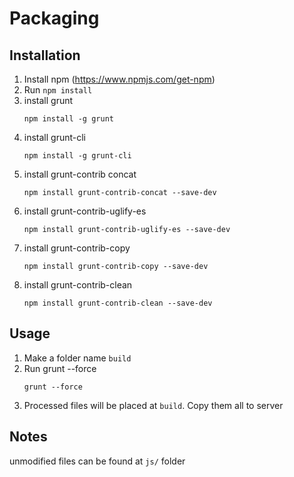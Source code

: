 # Packaging
## Installation

1. Install npm (https://www.npmjs.com/get-npm)
2. Run `npm install`
3. install grunt
    ```
    npm install -g grunt
    ```
4. install grunt-cli
    ```
    npm install -g grunt-cli
    ```
5. install grunt-contrib concat
    ```
    npm install grunt-contrib-concat --save-dev
    ```
6. install grunt-contrib-uglify-es
    ```
    npm install grunt-contrib-uglify-es --save-dev
    ```
7. install grunt-contrib-copy
    ```
    npm install grunt-contrib-copy --save-dev
    ```
7. install grunt-contrib-clean
    ```
    npm install grunt-contrib-clean --save-dev
    ```

## Usage
1. Make a folder name `build`
2. Run grunt --force
    ```
    grunt --force
    ```
3. Processed files will be placed at `build`. Copy them all to server

## Notes
unmodified files can be found at `js/` folder
